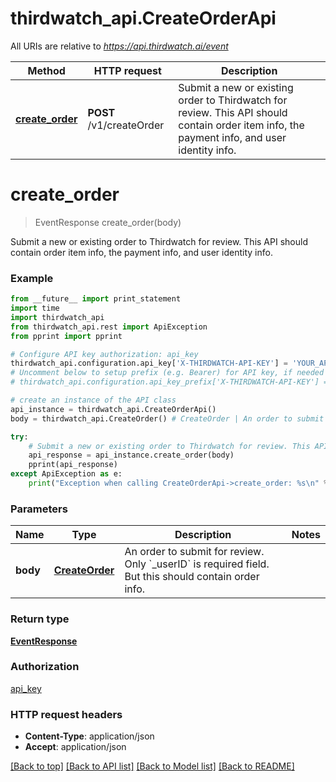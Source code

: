 # thirdwatch_api.CreateOrderApi

All URIs are relative to *https://api.thirdwatch.ai/event*

Method | HTTP request | Description
------------- | ------------- | -------------
[**create_order**](CreateOrderApi.md#create_order) | **POST** /v1/createOrder | Submit a new or existing order to Thirdwatch for review. This API should contain order item info, the payment info, and user identity info.


# **create_order**
> EventResponse create_order(body)

Submit a new or existing order to Thirdwatch for review. This API should contain order item info, the payment info, and user identity info.

### Example 
```python
from __future__ import print_statement
import time
import thirdwatch_api
from thirdwatch_api.rest import ApiException
from pprint import pprint

# Configure API key authorization: api_key
thirdwatch_api.configuration.api_key['X-THIRDWATCH-API-KEY'] = 'YOUR_API_KEY'
# Uncomment below to setup prefix (e.g. Bearer) for API key, if needed
# thirdwatch_api.configuration.api_key_prefix['X-THIRDWATCH-API-KEY'] = 'Bearer'

# create an instance of the API class
api_instance = thirdwatch_api.CreateOrderApi()
body = thirdwatch_api.CreateOrder() # CreateOrder | An order to submit for review. Only `_userID` is required field. But this should contain order info.

try: 
    # Submit a new or existing order to Thirdwatch for review. This API should contain order item info, the payment info, and user identity info.
    api_response = api_instance.create_order(body)
    pprint(api_response)
except ApiException as e:
    print("Exception when calling CreateOrderApi->create_order: %s\n" % e)
```

### Parameters

Name | Type | Description  | Notes
------------- | ------------- | ------------- | -------------
 **body** | [**CreateOrder**](CreateOrder.md)| An order to submit for review. Only &#x60;_userID&#x60; is required field. But this should contain order info. | 

### Return type

[**EventResponse**](EventResponse.md)

### Authorization

[api_key](../README.md#api_key)

### HTTP request headers

 - **Content-Type**: application/json
 - **Accept**: application/json

[[Back to top]](#) [[Back to API list]](../README.md#documentation-for-api-endpoints) [[Back to Model list]](../README.md#documentation-for-models) [[Back to README]](../README.md)

